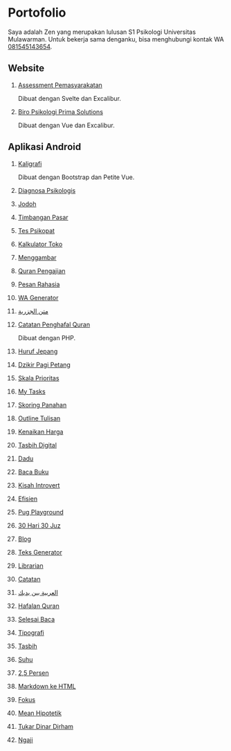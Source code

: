 # Portofolio

Saya adalah Zen yang merupakan lulusan S1 Psikologi Universitas Mulawarman. Untuk bekerja sama denganku, bisa menghubungi kontak WA [081545143654](https://wa.me/6281545143654).

## Website

1. [Assessment Pemasyarakatan](https://assessment-pemasyarakatan.com/)

	Dibuat dengan Svelte dan Excalibur.

2. [Biro Psikologi Prima Solutions](https://primasolutions.my.id/)

	Dibuat dengan Vue dan Excalibur.

## Aplikasi Android

1. [Kaligrafi](https://play.google.com/store/apps/details?id=com.trihandayani.kaligrafi)

	Dibuat dengan Bootstrap dan Petite Vue.

2. [Diagnosa Psikologis](https://play.google.com/store/apps/details?id=com.mzaini30.diagnosapsikologis)
3. [Jodoh](https://play.google.com/store/apps/details?id=com.mzaini30.jodoh)
4. [Timbangan Pasar](https://play.google.com/store/apps/details?id=com.mzaini30.timbanganpasar)
5. [Tes Psikopat](https://play.google.com/store/apps/details?id=com.mzaini30.tespsikopat)
6. [Kalkulator Toko](https://play.google.com/store/apps/details?id=com.mzaini30.kalkulatortoko)
7. [Menggambar](https://play.google.com/store/apps/details?id=com.mzaini30.menggambar)
8. [Quran Pengajian](https://play.google.com/store/apps/details?id=com.trihandayani.quranpengajian)
9. [Pesan Rahasia](https://play.google.com/store/apps/details?id=com.mzaini30.pesanrahasia)
10. [WA Generator](https://play.google.com/store/apps/details?id=com.mzaini30.wagenerator)
11. [متن الجزرية](https://play.google.com/store/apps/details?id=com.mzaini30.matanjazari)
12. [Catatan Penghafal Quran](https://play.google.com/store/apps/details?id=com.mzaini30.catatanpenghafalquran)

	Dibuat dengan PHP.

13. [Huruf Jepang](https://play.google.com/store/apps/details?id=com.trihandayani.hurufjepang)
14. [Dzikir Pagi Petang](https://play.google.com/store/apps/details?id=com.mzaini30.dzikirpagipetang)
15. [Skala Prioritas](https://play.google.com/store/apps/details?id=com.mzaini30.eisenhowermatrix)
16. [My Tasks](https://play.google.com/store/apps/details?id=com.mzaini30.mytasks)
17. [Skoring Panahan](https://play.google.com/store/apps/details?id=com.mzaini30.skoringpanahan)
18. [Outline Tulisan](https://play.google.com/store/apps/details?id=com.mzaini30.outlinetulisan)
19. [Kenaikan Harga](https://play.google.com/store/apps/details?id=com.mzaini30.kenaikanharga)
20. [Tasbih Digital](https://play.google.com/store/apps/details?id=com.mzaini30.tasbihdigital)
21. [Dadu](https://play.google.com/store/apps/details?id=com.mzaini30.dadu)
22. [Baca Buku](https://play.google.com/store/apps/details?id=com.mzaini30.bacabuku)
23. [Kisah Introvert](https://play.google.com/store/apps/details?id=com.mzaini30.kisahintrovert)
24. [Efisien](https://play.google.com/store/apps/details?id=com.mzaini30.efisien)
25. [Pug Playground](https://play.google.com/store/apps/details?id=com.mzaini30.pugplayground)
26. [30 Hari 30 Juz](https://play.google.com/store/apps/details?id=com.mzaini30.odoj)
27. [Blog](https://play.google.com/store/apps/details?id=com.mzaini30.blog)
28. [Teks Generator](https://play.google.com/store/apps/details?id=com.mzaini30.teksgenerator)
29. [Librarian](https://play.google.com/store/apps/details?id=com.mzaini30.librarian)
30. [Catatan](https://play.google.com/store/apps/details?id=com.mzaini30.catatan)
31. [العربية بين يديك](https://play.google.com/store/apps/details?id=com.mzaini30.aby1)
32. [Hafalan Quran](https://play.google.com/store/apps/details?id=com.mzaini30.hafalanquran)
33. [Selesai Baca](https://play.google.com/store/apps/details?id=com.mzaini30.selesaibaca)
34. [Tipografi](https://play.google.com/store/apps/details?id=com.mzaini30.tipografi)
35. [Tasbih](https://play.google.com/store/apps/details?id=com.mzaini30.tasbih)
36. [Suhu](https://play.google.com/store/apps/details?id=com.mzaini30.suhu)
37. [2,5 Persen](https://play.google.com/store/apps/details?id=com.mzaini30.duasetengahpersen)
38. [Markdown ke HTML](https://play.google.com/store/apps/details?id=com.mzaini30.markdownkehtml)
39. [Fokus](https://play.google.com/store/apps/details?id=com.mzaini30.fokus)
40. [Mean Hipotetik](https://play.google.com/store/apps/details?id=com.mzaini30.meanhipotetik)
41. [Tukar Dinar Dirham](https://play.google.com/store/apps/details?id=com.mzaini30.tukardinardirham)
42. [Ngaji](https://play.google.com/store/apps/details?id=com.mzaini30.ngaji)